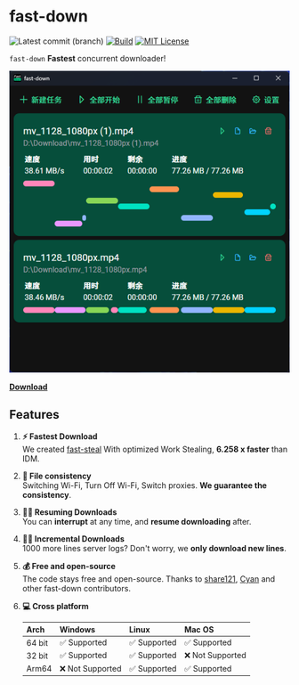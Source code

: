 # fast-down

![Latest commit (branch)](https://img.shields.io/github/last-commit/fast-down/gui/main)
[![Build](https://github.com/fast-down/gui/workflows/publish/badge.svg)](https://github.com/fast-down/gui/actions)
[![MIT License](https://img.shields.io/badge/license-MIT-blue.svg)](https://github.com/fast-down/gui/blob/main/LICENSE)

`fast-down` **Fastest** concurrent downloader!

![Gui Interface](/docs/gui.png)

**[Download](https://github.com/fast-down/gui/releases)**

## Features

1. **⚡️ Fastest Download** \
   We created [fast-steal](https://github.com/fast-down/fast-steal) With optimized Work Stealing, **6.258 x faster** than IDM.
2. **🔄 File consistency** \
   Switching Wi-Fi, Turn Off Wi-Fi, Switch proxies. **We guarantee the consistency**.
3. **⛓️‍💥 Resuming Downloads** \
   You can **interrupt** at any time, and **resume downloading** after.
4. **⛓️‍💥 Incremental Downloads** \
   1000 more lines server logs? Don't worry, we **only download new lines**.
5. **💰 Free and open-source** \
   The code stays free and open-source. Thanks to [share121](https://github.com/share121), [Cyan](https://github.com/CyanChanges) and other fast-down contributors.
6. **💻 Cross platform**

   | Arch   | Windows         | Linux       | Mac OS          |
   | ------ | --------------- | ----------- | --------------- |
   | 64 bit | ✅ Supported     | ✅ Supported | ✅ Supported     |
   | 32 bit | ✅ Supported     | ✅ Supported | ❌ Not Supported |
   | Arm64  | ❌ Not Supported | ✅ Supported | ✅ Supported     |
